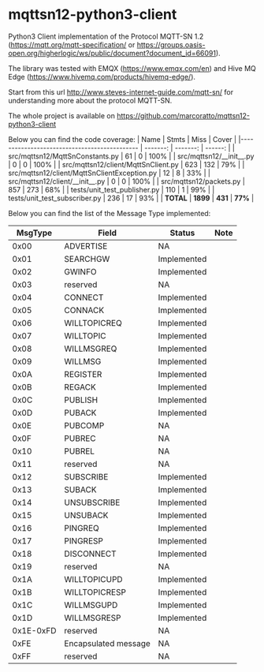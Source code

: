 # mqttsn12-python3-client
Python3 Client implementation of the Protocol MQTT-SN 1.2 (https://mqtt.org/mqtt-specification/ or https://groups.oasis-open.org/higherlogic/ws/public/document?document_id=66091).

The library was tested with EMQX (https://www.emqx.com/en) and Hive MQ Edge (https://www.hivemq.com/products/hivemq-edge/).

Start from this url http://www.steves-internet-guide.com/mqtt-sn/ for understanding more about the protocol MQTT-SN.

The whole project is available on https://github.com/marcoratto/mqttsn12-python3-client

Below you can find the code coverage:
| Name                                         |    Stmts |     Miss |   Cover |
|--------------------------------------------- | -------: | -------: | ------: |
| src/mqttsn12/MqttSnConstants.py              |       61 |        0 |    100% |
| src/mqttsn12/\_\_init\_\_.py                 |        0 |        0 |    100% |
| src/mqttsn12/client/MqttSnClient.py          |      623 |      132 |     79% |
| src/mqttsn12/client/MqttSnClientException.py |       12 |        8 |     33% |
| src/mqttsn12/client/\_\_init\_\_.py          |        0 |        0 |    100% |
| src/mqttsn12/packets.py                      |      857 |      273 |     68% |
| tests/unit\_test\_publisher.py               |      110 |        1 |     99% |
| tests/unit\_test\_subscriber.py              |      236 |       17 |     93% |
|                                    **TOTAL** | **1899** |  **431** | **77%** |

Below you can find the list of the Message Type implemented:

|MsgType|Field|Status|Note|
|-|-|-|-|
|0x00|ADVERTISE|NA||
|0x01|SEARCHGW|Implemented||
|0x02|GWINFO|Implemented||
|0x03|reserved|NA||
|0x04|CONNECT|Implemented||
|0x05|CONNACK|Implemented||
|0x06|WILLTOPICREQ|Implemented||
|0x07|WILLTOPIC|Implemented||
|0x08|WILLMSGREQ|Implemented||
|0x09|WILLMSG|Implemented||
|0x0A|REGISTER|Implemented||
|0x0B|REGACK|Implemented||
|0x0C|PUBLISH|Implemented||
|0x0D|PUBACK|Implemented||
|0x0E|PUBCOMP|NA||
|0x0F|PUBREC|NA||
|0x10|PUBREL|NA||
|0x11|reserved|NA||
|0x12|SUBSCRIBE|Implemented||
|0x13|SUBACK|Implemented||
|0x14|UNSUBSCRIBE|Implemented||
|0x15|UNSUBACK|Implemented||
|0x16|PINGREQ|Implemented||
|0x17|PINGRESP|Implemented||
|0x18|DISCONNECT|Implemented||
|0x19|reserved|NA||
|0x1A|WILLTOPICUPD|Implemented||
|0x1B|WILLTOPICRESP|Implemented||
|0x1C|WILLMSGUPD|Implemented||
|0x1D|WILLMSGRESP|Implemented||
|0x1E-0xFD|reserved|NA||
|0xFE|Encapsulated message|NA||
|0xFF|reserved|NA||
